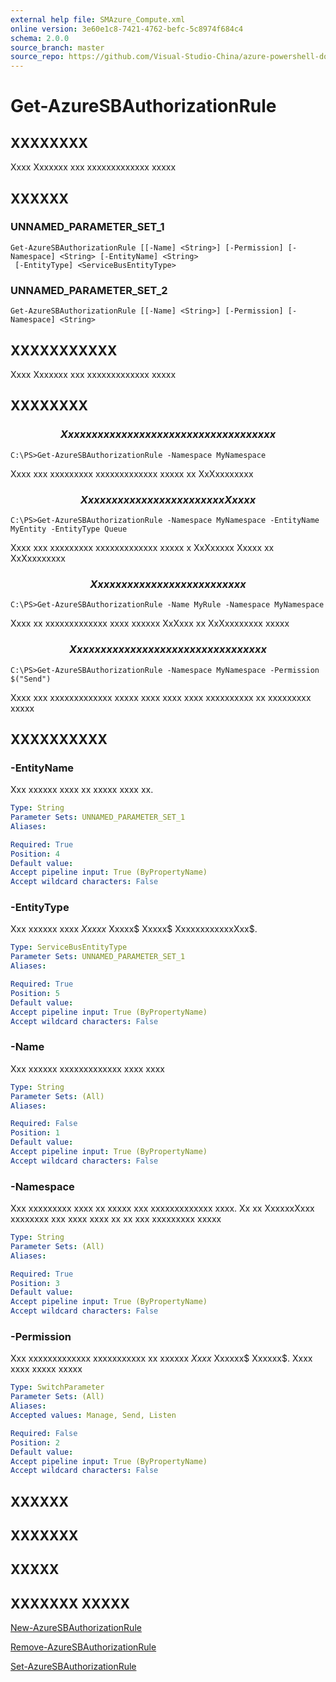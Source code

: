 ```yaml
---
external help file: SMAzure_Compute.xml
online version: 3e60e1c8-7421-4762-befc-5c8974f684c4
schema: 2.0.0
source_branch: master
source_repo: https://github.com/Visual-Studio-China/azure-powershell-docs-int
---
```


# Get-AzureSBAuthorizationRule
## XXXXXXXX
Xxxx Xxxxxxx xxx xxxxxxxxxxxxx xxxxx

## XXXXXX

### UNNAMED_PARAMETER_SET_1
```
Get-AzureSBAuthorizationRule [[-Name] <String>] [-Permission] [-Namespace] <String> [-EntityName] <String>
 [-EntityType] <ServiceBusEntityType>
```

### UNNAMED_PARAMETER_SET_2
```
Get-AzureSBAuthorizationRule [[-Name] <String>] [-Permission] [-Namespace] <String>
```

## XXXXXXXXXXX
Xxxx Xxxxxxx xxx xxxxxxxxxxxxx xxxxx

## XXXXXXXX

### $$$$$$$$$$$$$$ Xxx xxxxxxxxxxxxx xxxx xx xxxxxxxxx xxxxx $$$$$$$$$$$$$$
```
C:\PS>Get-AzureSBAuthorizationRule -Namespace MyNamespace
```

Xxxx xxx xxxxxxxxx xxxxxxxxxxxxx xxxxx xx XxXxxxxxxxx

### $$$$$$$$$$$$$$ Xxx xxxxxxxxxxxxx xxxx xxx x Xxxxx $$$$$$$$$$$$$$
```
C:\PS>Get-AzureSBAuthorizationRule -Namespace MyNamespace -EntityName MyEntity -EntityType Queue
```

Xxxx xxx xxxxxxxxx xxxxxxxxxxxxx xxxxx x XxXxxxxx Xxxxx xx XxXxxxxxxxx

### $$$$$$$$$$$$$$ Xxx xxxxxxxxxxxxx xxxx xx xxxx $$$$$$$$$$$$$$
```
C:\PS>Get-AzureSBAuthorizationRule -Name MyRule -Namespace MyNamespace
```

Xxxx xx xxxxxxxxxxxxx xxxx xxxxxx XxXxxx xx XxXxxxxxxxx xxxxx

### $$$$$$$$$$$$$$ Xxx xxxxxxxxxxxxx xxxx xx xxxxxxxxxxx $$$$$$$$$$$$$$
```
C:\PS>Get-AzureSBAuthorizationRule -Namespace MyNamespace -Permission $("Send")
```

Xxxx xxx xxxxxxxxxxxxx xxxxx xxxx xxxx xxxx xxxxxxxxxx xx xxxxxxxxx xxxxx

## XXXXXXXXXX

### -EntityName
Xxx xxxxxx xxxx xx xxxxx xxxx xx.

```yaml
Type: String
Parameter Sets: UNNAMED_PARAMETER_SET_1
Aliases: 

Required: True
Position: 4
Default value: 
Accept pipeline input: True (ByPropertyName)
Accept wildcard characters: False
```

### -EntityType
Xxx xxxxxx xxxx $Xxxxx$ Xxxxx$ Xxxxx$ XxxxxxxxxxxxXxx$.

```yaml
Type: ServiceBusEntityType
Parameter Sets: UNNAMED_PARAMETER_SET_1
Aliases: 

Required: True
Position: 5
Default value: 
Accept pipeline input: True (ByPropertyName)
Accept wildcard characters: False
```

### -Name
Xxx xxxxxx xxxxxxxxxxxxx xxxx xxxx

```yaml
Type: String
Parameter Sets: (All)
Aliases: 

Required: False
Position: 1
Default value: 
Accept pipeline input: True (ByPropertyName)
Accept wildcard characters: False
```

### -Namespace
Xxx xxxxxxxxx xxxx xx xxxxx xxx xxxxxxxxxxxxx xxxx.
Xx xx XxxxxxXxxx xxxxxxxx xxx xxxx xxxx xx xx xxx xxxxxxxxx xxxxx

```yaml
Type: String
Parameter Sets: (All)
Aliases: 

Required: True
Position: 3
Default value: 
Accept pipeline input: True (ByPropertyName)
Accept wildcard characters: False
```

### -Permission
Xxx xxxxxxxxxxxxx xxxxxxxxxxx xx xxxxxx $Xxxx$ Xxxxxx$ Xxxxxx$.
Xxxx xxxx xxxxx xxxxx

```yaml
Type: SwitchParameter
Parameter Sets: (All)
Aliases: 
Accepted values: Manage, Send, Listen

Required: False
Position: 2
Default value: 
Accept pipeline input: True (ByPropertyName)
Accept wildcard characters: False
```

## XXXXXX

## XXXXXXX

## XXXXX

## XXXXXXX XXXXX

[New-AzureSBAuthorizationRule](3e60e1c8-7421-4762-befc-5c8974f684c4)

[Remove-AzureSBAuthorizationRule](7d4951b1-15ff-4fa4-9122-36538eee9cbe)

[Set-AzureSBAuthorizationRule](c199f0d5-8f84-4106-ac4b-afc2192d1218)


